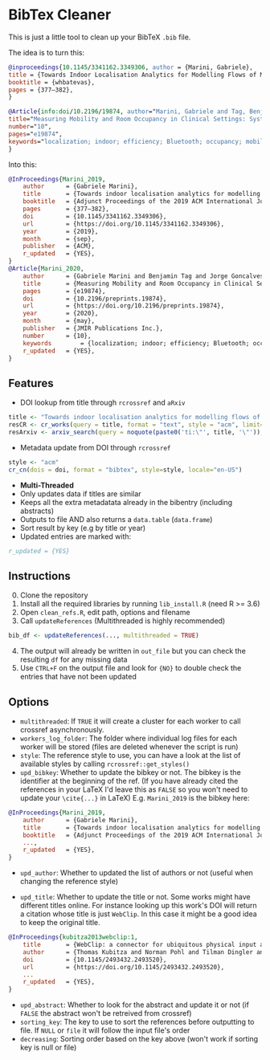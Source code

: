 # BibTex Cleaner 
This is just a little tool to clean up your BibTeX `.bib` file.

The idea is to turn this:
```BibTex
@inproceedings{10.1145/3341162.3349306, author = {Marini, Gabriele},
title = {Towards Indoor Localisation Analytics for Modelling Flows of Movements},
booktitle = {whbatevas},
pages = {377–382},
}

@Article{info:doi/10.2196/19874, author="Marini, Gabriele and Tag, Benjamin and Goncalves, Jorge and Velloso, Eduardo and Jurdak, Raja and Capurro, Daniel and McCarthy, Clare and Shearer, William and Kostakos, Vassilis",
title="Measuring Mobility and Room Occupancy in Clinical Settings: System Development and Implementation",
number="10",
pages="e19874",
keywords="localization; indoor; efficiency; Bluetooth; occupancy; mobility; metrics; smartphone; mobile phone",
}
```


Into this:
```BibTex
@InProceedings{Marini_2019,
    author		= {Gabriele Marini},
    title		= {Towards indoor localisation analytics for modelling flows of movements},
    booktitle	= {Adjunct Proceedings of the 2019 ACM International Joint Conference on Pervasive and Ubiquitous Computing and Proceedings of the 2019 ACM International Symposium on Wearable Computers},
    pages		= {377–382},
    doi			= {10.1145/3341162.3349306},
    url			= {https://doi.org/10.1145/3341162.3349306},
    year		= {2019},
    month		= {sep},
    publisher	= {ACM},
    r_updated	= {YES},
}
@Article{Marini_2020,
    author		= {Gabriele Marini and Benjamin Tag and Jorge Goncalves and Eduardo Velloso and Raja Jurdak and Daniel Capurro and Clare McCarthy and William Shearer and Vassilis Kostakos},
    title		= {Measuring Mobility and Room Occupancy in Clinical Settings: System Development and Implementation (Preprint)},
    pages		= {e19874},
    doi			= {10.2196/preprints.19874},
    url			= {https://doi.org/10.2196/preprints.19874},
    year		= {2020},
    month		= {may},
    publisher	= {JMIR Publications Inc.},
    number		= {10},
    keywords		= {localization; indoor; efficiency; Bluetooth; occupancy; mobility; metrics; smartphone; mobile phone},
    r_updated	= {YES},
}
```

## Features
- DOI lookup from title through `rcrossref` and `aRxiv`
```R
title <- "Towards indoor localisation analytics for modelling flows of movements"
resCR <- cr_works(query = title, format = "text", style = "acm", limit=10) 
resArxiv <- arxiv_search(query = noquote(paste0('ti:\"', title, '\"')), limit=10)
```

- Metadata update from DOI through `rcrossref`
```R
style <- "acm"
cr_cn(dois = doi, format = "bibtex", style=style, locale="en-US") 
```
- **Multi-Threaded**
- Only updates data if titles are similar
- Keeps all the extra metadatata already in the bibentry (including abstracts)
- Outputs to file AND also returns a `data.table` (`data.frame`)
- Sort result by key (e.g by title or year)
- Updated entries are marked with:
```BibTex
r_updated = {YES}
```

## Instructions
0. Clone the repository
1. Install all the required libraries by running `lib_install.R` (need R >= 3.6)
2. Open `clean_refs.R`, edit path, options and filename
3. Call `updateReferences` (Multithreaded is highly recommended)
```R
bib_df <- updateReferences(..., multithreaded = TRUE)
```
4. The output will already be written in `out_file` but you can check the resulting `df` for any missing data
5. Use `CTRL+F` on the output file and look for `{NO}` to double check the entries that have not been updated

## Options
- `multithreaded`: If `TRUE` it will create a cluster for each worker to call crossref asynchronously.
- `workers_log_folder`: The folder where individual log files for each worker will be stored (files are deleted whenever the script is run)
- `style`: The reference style to use, you can have a look at the list of available styles by calling `rcrossref::get_styles()`
- `upd_bibkey`: Whether to update the bibkey or not. The bibkey is the identifier at the beginning of the ref.
(If you have already cited the references in your LaTeX I'd leave this as `FALSE` so you won't need to update your `\cite{...}` in LaTeX)
E.g. `Marini_2019` is the bibkey here:
```BibTex
@InProceedings{Marini_2019,
    author		= {Gabriele Marini},
    title		= {Towards indoor localisation analytics for modelling flows of movements},
    booktitle	= {Adjunct Proceedings of the 2019 ACM International Joint Conference on Pervasive and Ubiquitous Computing and Proceedings of the 2019 ACM International Symposium on Wearable Computers},
    ...,
    r_updated	= {YES},
}
```

- `upd_author`: Whether to updated the list of authors or not (useful when changing the reference style)

- `upd_title`: Whether to update the title or not. Some works might have different titles online. For instance looking up this work's DOI will return a citation whose title is just `WebClip`. In this case it might be a good idea to keep the original title.
```BibTeX
@InProceedings{kubitza2013webclip:1,
    title		= {WebClip: a connector for ubiquitous physical input and output for touch screen devices},
    author		= {Thomas Kubitza and Norman Pohl and Tilman Dingler and Albrecht Schmidt},
    doi			= {10.1145/2493432.2493520},
    url			= {https://doi.org/10.1145/2493432.2493520},
    ...
    r_updated	= {YES},
}
```
- `upd_abstract`: Whether to look for the abstract and update it or not (if `FALSE` the abstract won't be retreived from crossref)
- `sorting_key`: The key to use to sort the references before outputting to file. If `NULL` or `file` it will follow the input file's order
- `decreasing`: Sorting order based on the key above (won't work if sorting key is null or file)
